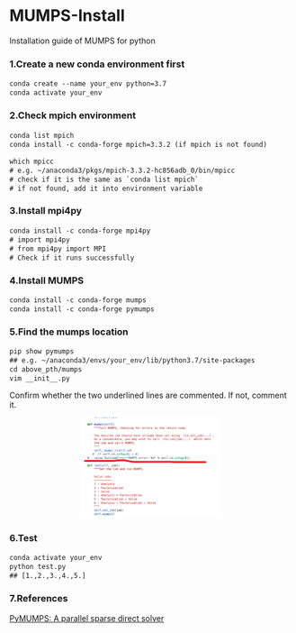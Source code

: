 # MUMPS-Install
Installation guide of MUMPS for python
### 1.Create a new conda environment first
```
conda create --name your_env python=3.7
conda activate your_env
```
### 2.Check mpich environment

```
conda list mpich
conda install -c conda-forge mpich=3.3.2 (if mpich is not found)
```
```
which mpicc
# e.g. ~/anaconda3/pkgs/mpich-3.3.2-hc856adb_0/bin/mpicc
# check if it is the same as `conda list mpich`
# if not found, add it into environment variable
```
### 3.Install mpi4py
```
conda install -c conda-forge mpi4py
# import mpi4py
# from mpi4py import MPI
# Check if it runs successfully
```
### 4.Install MUMPS
```
conda install -c conda-forge mumps
conda install -c conda-forge pymumps
```
### 5.Find the mumps location
```
pip show pymumps
## e.g. ~/anaconda3/envs/your_env/lib/python3.7/site-packages 
cd above_pth/mumps
vim __init__.py
```
Confirm whether the two underlined lines are commented. If not, comment it.
<div align="center">
<img src="https://github.com/MIA123MIA321/MUMPS-Install/blob/main/check.jpg"  width=50% />
</div>

### 6.Test
```
conda activate your_env
python test.py
## [1.,2.,3.,4.,5.]
```
### 7.References
[PyMUMPS: A parallel sparse direct solver](https://github.com/PyMumps/pymumps)



